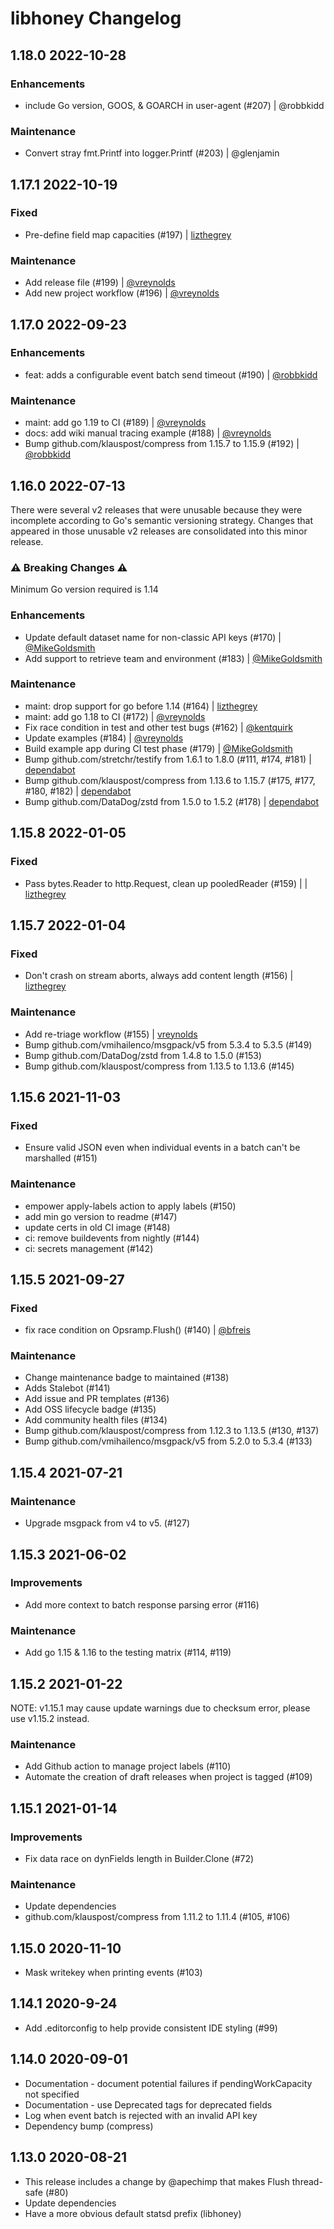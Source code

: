 # libhoney Changelog

## 1.18.0 2022-10-28

### Enhancements

- include Go version, GOOS, & GOARCH in user-agent (#207) | @robbkidd

### Maintenance

- Convert stray fmt.Printf into logger.Printf (#203) | @glenjamin

## 1.17.1 2022-10-19

### Fixed

- Pre-define field map capacities (#197) | [lizthegrey](https://github.com/lizthegrey)

### Maintenance

- Add release file (#199) | [@vreynolds](https://github.com/vreynolds)
- Add new project workflow (#196) | [@vreynolds](https://github.com/vreynolds)

## 1.17.0 2022-09-23

### Enhancements

- feat: adds a configurable event batch send timeout (#190) | [@robbkidd](https://github.com/robbkidd)

### Maintenance

- maint: add go 1.19 to CI (#189) | [@vreynolds](https://github.com/vreynolds)
- docs: add wiki manual tracing example (#188) | [@vreynolds](https://github.com/vreynolds)
- Bump github.com/klauspost/compress from 1.15.7 to 1.15.9 (#192) | [@robbkidd](https://github.com/robbkidd)

## 1.16.0 2022-07-13

There were several v2 releases that were unusable because they were incomplete according to Go's semantic versioning strategy.
Changes that appeared in those unusable v2 releases are consolidated into this minor release.

### ⚠️ Breaking Changes ⚠️

Minimum Go version required is 1.14

### Enhancements

- Update default dataset name for non-classic API keys (#170) | [@MikeGoldsmith](https://github.com/MikeGoldsmith)
- Add support to retrieve team and environment (#183) | [@MikeGoldsmith](https://github.com/MikeGoldsmith)

### Maintenance

- maint: drop support for go before 1.14 (#164) | [lizthegrey](https://github.com/lizthegrey)
- maint: add go 1.18 to CI (#172) | [@vreynolds](https://github.com/vreynolds)
- Fix race condition in test and other test bugs (#162) | [@kentquirk](https://github.com/kentquirk)
- Update examples (#184) | [@vreynolds](https://github.com/vreynolds)
- Build example app during CI test phase (#179) | [@MikeGoldsmith](https://github.com/MikeGoldsmith)
- Bump github.com/stretchr/testify from 1.6.1 to 1.8.0 (#111, #174, #181) | [dependabot](https://github.com/dependabot)
- Bump github.com/klauspost/compress from 1.13.6 to 1.15.7 (#175, #177, #180, #182) | [dependabot](https://github.com/dependabot)
- Bump github.com/DataDog/zstd from 1.5.0 to 1.5.2 (#178) | [dependabot](https://github.com/dependabot)

## 1.15.8 2022-01-05

### Fixed

- Pass bytes.Reader to http.Request, clean up pooledReader (#159) | | [lizthegrey](https://github.com/lizthegrey)

## 1.15.7 2022-01-04

### Fixed

- Don't crash on stream aborts, always add content length (#156) | [lizthegrey](https://github.com/lizthegrey)

### Maintenance

- Add re-triage workflow (#155) | [vreynolds](https://github.com/vreynolds)
- Bump github.com/vmihailenco/msgpack/v5 from 5.3.4 to 5.3.5 (#149)
- Bump github.com/DataDog/zstd from 1.4.8 to 1.5.0 (#153)
- Bump github.com/klauspost/compress from 1.13.5 to 1.13.6 (#145)

## 1.15.6 2021-11-03

### Fixed

- Ensure valid JSON even when individual events in a batch can't be marshalled (#151)

### Maintenance

- empower apply-labels action to apply labels (#150)
- add min go version to readme (#147)
- update certs in old CI image (#148)
- ci: remove buildevents from nightly (#144)
- ci: secrets management (#142)

## 1.15.5 2021-09-27

### Fixed

- fix race condition on Opsramp.Flush() (#140) | [@bfreis](https://github.com/bfreis)

### Maintenance

- Change maintenance badge to maintained (#138)
- Adds Stalebot (#141)
- Add issue and PR templates (#136)
- Add OSS lifecycle badge (#135)
- Add community health files (#134)
- Bump github.com/klauspost/compress from 1.12.3 to 1.13.5 (#130, #137)
- Bump github.com/vmihailenco/msgpack/v5 from 5.2.0 to 5.3.4 (#133)

## 1.15.4 2021-07-21

### Maintenance

- Upgrade msgpack from v4 to v5. (#127)

## 1.15.3 2021-06-02

### Improvements

- Add more context to batch response parsing error (#116)

### Maintenance

- Add go 1.15 & 1.16 to the testing matrix (#114, #119)

## 1.15.2 2021-01-22

NOTE: v1.15.1 may cause update warnings due to checksum error, please use v1.15.2 instead.

### Maintenance

- Add Github action to manage project labels (#110)
- Automate the creation of draft releases when project is tagged (#109)

## 1.15.1 2021-01-14

### Improvements

- Fix data race on dynFields length in Builder.Clone (#72)

### Maintenance

- Update dependencies
- github.com/klauspost/compress from 1.11.2 to 1.11.4 (#105, #106)

## 1.15.0 2020-11-10

- Mask writekey when printing events (#103)

## 1.14.1 2020-9-24

- Add .editorconfig to help provide consistent IDE styling (#99)

## 1.14.0 2020-09-01

- Documentation - document potential failures if pendingWorkCapacity not specified
- Documentation - use Deprecated tags for deprecated fields
- Log when event batch is rejected with an invalid API key
- Dependency bump (compress)

## 1.13.0 2020-08-21

- This release includes a change by @apechimp that makes Flush thread-safe (#80)
- Update dependencies
- Have a more obvious default statsd prefix (libhoney)
